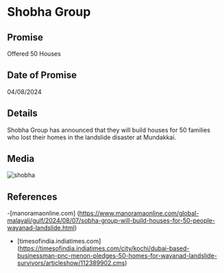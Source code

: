 # Shobha Group

## Promise

Offered 50 Houses

## Date of Promise

04/08/2024

## Details

Shobha Group has announced that they will build houses for 50 families who lost their homes in the landslide disaster at Mundakkai.

## Media

![shobha](https://web.archive.org/web/20240809070613if_/https://i.pinimg.com/originals/cf/44/d9/cf44d9bd15125ad30727b540c133efe9.png)

## References

-[manoramaonline.com] (https://www.manoramaonline.com/global-malayali/gulf/2024/08/07/sobha-group-will-build-houses-for-50-people-wayanad-landslide.html)

- [timesofindia.indiatimes.com] (https://timesofindia.indiatimes.com/city/kochi/dubai-based-businessman-pnc-menon-pledges-50-homes-for-wayanad-landslide-survivors/articleshow/112389902.cms)

